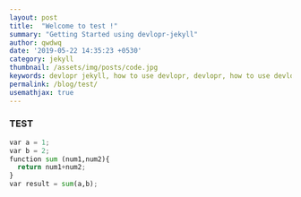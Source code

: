 ```yaml
---
layout: post
title:  "Welcome to test !"
summary: "Getting Started using devlopr-jekyll"
author: qwdwq
date: '2019-05-22 14:35:23 +0530'
category: jekyll
thumbnail: /assets/img/posts/code.jpg
keywords: devlopr jekyll, how to use devlopr, devlopr, how to use devlopr-jekyll, devlopr-jekyll tutorial,best jekyll themes
permalink: /blog/test/
usemathjax: true
---
```



### TEST

```py
var a = 1;
var b = 2;
function sum (num1,num2){
  return num1+num2;
}
var result = sum(a,b);
```


